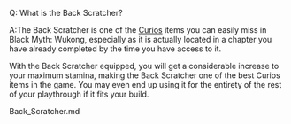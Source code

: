 Q: What is the Back Scratcher?

A:The Back Scratcher is one of the [Curios](https://www.ign.com/wikis/black-myth-wukong/Curios "Curios") items you can easily miss in Black Myth: Wukong, especially as it is actually located in a chapter you have already completed by the time you have access to it. 

With the Back Scratcher equipped, you will get a considerable increase to your maximum stamina, making the Back Scratcher one of the best Curios items in the game. You may even end up using it for the entirety of the rest of your playthrough if it fits your build. 

Back_Scratcher.md